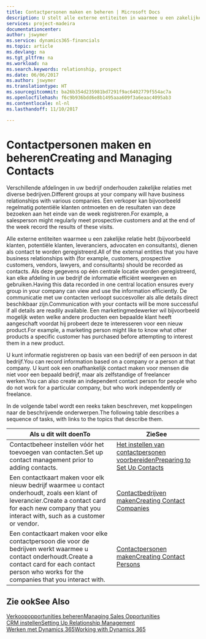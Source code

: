 ```yaml
---
title: Contactpersonen maken en beheren | Microsoft Docs
description: U stelt alle externe entiteiten in waarmee u een zakelijke relatie hebt (zoals prospects, klanten, leveranciers en consultants) als contacten.
services: project-madeira
documentationcenter: 
author: jswymer
ms.service: dynamics365-financials
ms.topic: article
ms.devlang: na
ms.tgt_pltfrm: na
ms.workload: na
ms.search.keywords: relationship, prospect
ms.date: 06/06/2017
ms.author: jswymer
ms.translationtype: HT
ms.sourcegitcommit: ba26b354d235981bd7291f9ac6402779f554ac7a
ms.openlocfilehash: f6c9b936bdd6e8b1495aaa609f3a6eaac4095ab3
ms.contentlocale: nl-nl
ms.lasthandoff: 11/10/2017

---
```

# <a name="creating-and-managing-contacts"></a><span data-ttu-id="951c8-103">Contactpersonen maken en beheren</span><span class="sxs-lookup"><span data-stu-id="951c8-103">Creating and Managing Contacts</span></span>
<span data-ttu-id="951c8-104">Verschillende afdelingen in uw bedrijf onderhouden zakelijke relaties met diverse bedrijven.</span><span class="sxs-lookup"><span data-stu-id="951c8-104">Different groups at your company will have business relationships with various companies.</span></span> <span data-ttu-id="951c8-105">Een verkoper kan bijvoorbeeld regelmatig potentiële klanten ontmoeten en de resultaten van deze bezoeken aan het einde van de week registreren.</span><span class="sxs-lookup"><span data-stu-id="951c8-105">For example, a salesperson might regularly meet prospective customers and at the end of the week record the results of these visits.</span></span>

<span data-ttu-id="951c8-106">Alle externe entiteiten waarmee u een zakelijke relatie hebt (bijvoorbeeld klanten, potentiële klanten, leveranciers, advocaten en consultants), dienen als contact te worden geregistreerd.</span><span class="sxs-lookup"><span data-stu-id="951c8-106">All of the external entities that you have business relationships with (for example, customers, prospective customers, vendors, lawyers, and consultants) should be recorded as contacts.</span></span> <span data-ttu-id="951c8-107">Als deze gegevens op één centrale locatie worden geregistreerd, kan elke afdeling in uw bedrijf de informatie efficiënt weergeven en gebruiken.</span><span class="sxs-lookup"><span data-stu-id="951c8-107">Having this data recorded in one central location ensures every group in your company can view and use the information efficiently.</span></span> <span data-ttu-id="951c8-108">De communicatie met uw contacten verloopt succesvoller als alle details direct beschikbaar zijn.</span><span class="sxs-lookup"><span data-stu-id="951c8-108">Communication with your contacts will be more successful if all details are readily available.</span></span> <span data-ttu-id="951c8-109">Een marketingmedewerker wil bijvoorbeeld mogelijk weten welke andere producten een bepaalde klant heeft aangeschaft voordat hij probeert deze te interesseren voor een nieuw product.</span><span class="sxs-lookup"><span data-stu-id="951c8-109">For example, a marketing person might like to know what other products a specific customer has purchased before attempting to interest them in a new product.</span></span>

<span data-ttu-id="951c8-110">U kunt informatie registreren op basis van een bedrijf of een persoon in dat bedrijf.</span><span class="sxs-lookup"><span data-stu-id="951c8-110">You can record information based on a company or a person at that company.</span></span> <span data-ttu-id="951c8-111">U kunt ook een onafhankelijk contact maken voor mensen die niet voor een bepaald bedrijf, maar als zelfstandige of freelancer werken.</span><span class="sxs-lookup"><span data-stu-id="951c8-111">You can also create an independent contact person for people who do not work for a particular company, but who work independently or freelance.</span></span>

<span data-ttu-id="951c8-112">In de volgende tabel wordt een reeks taken beschreven, met koppelingen naar de beschrijvende onderwerpen.</span><span class="sxs-lookup"><span data-stu-id="951c8-112">The following table describes a sequence of tasks, with links to the topics that describe them.</span></span>

| <span data-ttu-id="951c8-113">Als u dit wilt doen</span><span class="sxs-lookup"><span data-stu-id="951c8-113">To</span></span> | <span data-ttu-id="951c8-114">Zie</span><span class="sxs-lookup"><span data-stu-id="951c8-114">See</span></span> |
| --- | --- |
| <span data-ttu-id="951c8-115">Contactbeheer instellen vóór het toevoegen van contacten.</span><span class="sxs-lookup"><span data-stu-id="951c8-115">Set up contact management prior to adding contacts.</span></span> |[<span data-ttu-id="951c8-116">Het instellen van contactpersonen voorbereiden</span><span class="sxs-lookup"><span data-stu-id="951c8-116">Preparing to Set Up Contacts</span></span>](marketing-setup-contacts.md) |
| <span data-ttu-id="951c8-117">Een contactkaart maken voor elk nieuw bedrijf waarmee u contact onderhoudt, zoals een klant of leverancier.</span><span class="sxs-lookup"><span data-stu-id="951c8-117">Create a contact card for each new company that you interact with, such as a customer or vendor.</span></span> |[<span data-ttu-id="951c8-118">Contactbedrijven maken</span><span class="sxs-lookup"><span data-stu-id="951c8-118">Creating Contact Companies</span></span>](marketing-create-contact-companies.md) |
| <span data-ttu-id="951c8-119">Een contactkaart maken voor elke contactpersoon die voor de bedrijven werkt waarmee u contact onderhoudt.</span><span class="sxs-lookup"><span data-stu-id="951c8-119">Create a contact card for each contact person who works for the companies that you interact with.</span></span> |[<span data-ttu-id="951c8-120">Contactpersonen maken</span><span class="sxs-lookup"><span data-stu-id="951c8-120">Creating Contact Persons</span></span>](marketing-create-contact-persons.md) |

## <a name="see-also"></a><span data-ttu-id="951c8-121">Zie ook</span><span class="sxs-lookup"><span data-stu-id="951c8-121">See Also</span></span>
[<span data-ttu-id="951c8-122">Verkoopopportunities beheren</span><span class="sxs-lookup"><span data-stu-id="951c8-122">Managing Sales Opportunities</span></span>](marketing-manage-sales-opportunities.md)  
[<span data-ttu-id="951c8-123">CRM instellen</span><span class="sxs-lookup"><span data-stu-id="951c8-123">Setting Up Relationship Management</span></span>](marketing-setup-marketing.md)  
[<span data-ttu-id="951c8-124">Werken met Dynamics 365</span><span class="sxs-lookup"><span data-stu-id="951c8-124">Working with Dynamics 365</span></span>](ui-work-product.md)  

